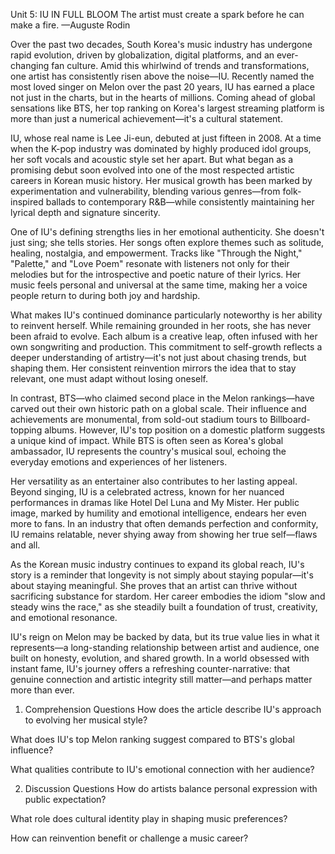 Unit 5: IU IN FULL BLOOM
The artist must create a spark before he can make a fire. —Auguste Rodin

Over the past two decades, South Korea's music industry has undergone rapid evolution, driven by globalization, digital platforms, and an ever-changing fan culture. Amid this whirlwind of trends and transformations, one artist has consistently risen above the noise—IU. Recently named the most loved singer on Melon over the past 20 years, IU has earned a place not just in the charts, but in the hearts of millions. Coming ahead of global sensations like BTS, her top ranking on Korea's largest streaming platform is more than just a numerical achievement—it's a cultural statement.

IU, whose real name is Lee Ji-eun, debuted at just fifteen in 2008. At a time when the K-pop industry was dominated by highly produced idol groups, her soft vocals and acoustic style set her apart. But what began as a promising debut soon evolved into one of the most respected artistic careers in Korean music history. Her musical growth has been marked by experimentation and vulnerability, blending various genres—from folk-inspired ballads to contemporary R&B—while consistently maintaining her lyrical depth and signature sincerity.

One of IU's defining strengths lies in her emotional authenticity. She doesn't just sing; she tells stories. Her songs often explore themes such as solitude, healing, nostalgia, and empowerment. Tracks like "Through the Night," "Palette," and "Love Poem" resonate with listeners not only for their melodies but for the introspective and poetic nature of their lyrics. Her music feels personal and universal at the same time, making her a voice people return to during both joy and hardship.

What makes IU's continued dominance particularly noteworthy is her ability to reinvent herself. While remaining grounded in her roots, she has never been afraid to evolve. Each album is a creative leap, often infused with her own songwriting and production. This commitment to self-growth reflects a deeper understanding of artistry—it's not just about chasing trends, but shaping them. Her consistent reinvention mirrors the idea that to stay relevant, one must adapt without losing oneself.

In contrast, BTS—who claimed second place in the Melon rankings—have carved out their own historic path on a global scale. Their influence and achievements are monumental, from sold-out stadium tours to Billboard-topping albums. However, IU's top position on a domestic platform suggests a unique kind of impact. While BTS is often seen as Korea's global ambassador, IU represents the country's musical soul, echoing the everyday emotions and experiences of her listeners.

Her versatility as an entertainer also contributes to her lasting appeal. Beyond singing, IU is a celebrated actress, known for her nuanced performances in dramas like Hotel Del Luna and My Mister. Her public image, marked by humility and emotional intelligence, endears her even more to fans. In an industry that often demands perfection and conformity, IU remains relatable, never shying away from showing her true self—flaws and all.

As the Korean music industry continues to expand its global reach, IU's story is a reminder that longevity is not simply about staying popular—it's about staying meaningful. She proves that an artist can thrive without sacrificing substance for stardom. Her career embodies the idiom "slow and steady wins the race," as she steadily built a foundation of trust, creativity, and emotional resonance.

IU's reign on Melon may be backed by data, but its true value lies in what it represents—a long-standing relationship between artist and audience, one built on honesty, evolution, and shared growth. In a world obsessed with instant fame, IU's journey offers a refreshing counter-narrative: that genuine connection and artistic integrity still matter—and perhaps matter more than ever.

01. Comprehension Questions
How does the article describe IU's approach to evolving her musical style?

What does IU's top Melon ranking suggest compared to BTS's global influence?

What qualities contribute to IU's emotional connection with her audience?

02. Discussion Questions
How do artists balance personal expression with public expectation?

What role does cultural identity play in shaping music preferences?

How can reinvention benefit or challenge a music career?
